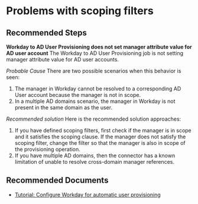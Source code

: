 <properties
	pageTitle="Problems with scoping filters"
	description="Problems with scoping filters"
	infoBubbleText="Problems with scoping filters"
	service="microsoft.activedirectory"
	resource="activedirectory"
	authors="cmmdesai"
	ms.author="chmutali"
	displayOrder=""
	selfHelpType="generic"
	supportTopicIds="32629803"
	productPesIds="16666"
	articleId="8d591007-b406-4b63-9f3e-451f17322ef4"
	CloudEnvironments="Public"
/>

# Problems with scoping filters

## **Recommended Steps**

**Workday to AD User Provisioning does not set manager attribute value for AD user account**
The Workday to AD User Provisioning job is not setting manager attribute value for AD user accounts.

*Probable Cause*
There are two possible scenarios when this behavior is seen:

1. The manager in Workday cannot be resolved to a corresponding AD User account because the manager is not in scope.
1. In a multiple AD domains scenario, the manager in Workday is not present in the same domain as the user.

*Recommended solution*
Here is the recommended solution approaches: 

1. If you have defined scoping filters, first check if the manager is in scope and it satisfies the scoping clause. If the manager does not satisfy the scoping filter, change the filter so that the manager is also in scope of the provisioning operation.
1. If you have multiple AD domains, then the connector has a known limitation of unable to resolve cross-domain manager references.

## **Recommended Documents**

* [Tutorial: Configure Workday for automatic user provisioning](https://docs.microsoft.com/azure/active-directory/saas-apps/workday-inbound-tutorial)
